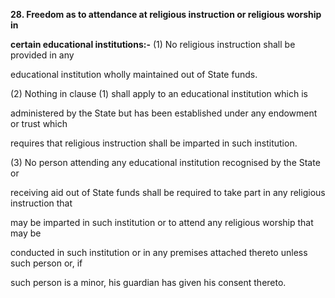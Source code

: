 **28. Freedom as to attendance at religious instruction or religious worship in**

**certain educational institutions:-**
(1) No religious instruction shall be provided in any

educational institution wholly maintained out of State funds.

(2) Nothing in clause (1) shall apply to an educational institution which is

administered by the State but has been established under any endowment or trust which

requires that religious instruction shall be imparted in such institution.

(3) No person attending any educational institution recognised by the State or

receiving aid out of State funds shall be required to take part in any religious instruction that

may be imparted in such institution or to attend any religious worship that may be

conducted in such institution or in any premises attached thereto unless such person or, if

such person is a minor, his guardian has given his consent thereto.